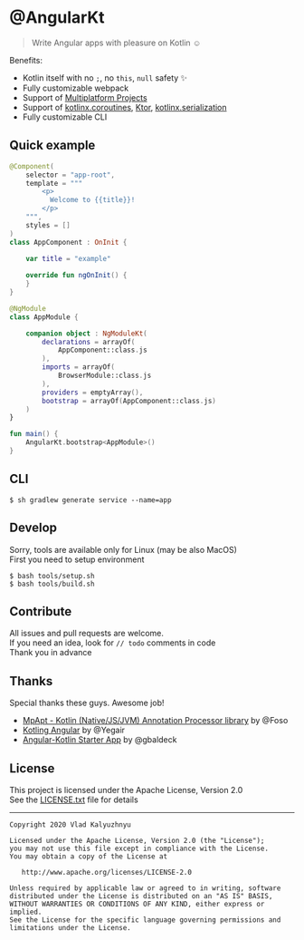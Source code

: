 # @AngularKt
> Write Angular apps with pleasure on Kotlin :relaxed:

Benefits:
* Kotlin itself with no `;`, no `this`, `null` safety :sparkles:
* Fully customizable webpack
* Support of [Multiplatform Projects](https://kotlinlang.org/docs/reference/multiplatform.html)
* Support of [kotlinx.coroutines][2], [Ktor][3], [kotlinx.serialization][4]
* Fully customizable CLI

[1]: https://kotlinlang.org/docs/reference/multiplatform.html
[2]: https://github.com/Kotlin/kotlinx.coroutines
[3]: https://ktor.io/clients/http-client/multiplatform.html
[4]: https://github.com/Kotlin/kotlinx.serialization

## Quick example
```kotlin
@Component(
    selector = "app-root",
    template = """
        <p>
          Welcome to {{title}}!
        </p>
    """,
    styles = []
)
class AppComponent : OnInit {

    var title = "example"
  
    override fun ngOnInit() {
    }
}

@NgModule
class AppModule {

    companion object : NgModuleKt(
        declarations = arrayOf(
            AppComponent::class.js
        ),
        imports = arrayOf(
            BrowserModule::class.js
        ),
        providers = emptyArray(),
        bootstrap = arrayOf(AppComponent::class.js)
    )
}

fun main() {
    AngularKt.bootstrap<AppModule>()
}
```

## CLI
```shell script
$ sh gradlew generate service --name=app
```

## Develop
Sorry, tools are available only for Linux (may be also MacOS)  
First you need to setup environment
```shell script
$ bash tools/setup.sh
$ bash tools/build.sh
```

## Contribute
All issues and pull requests are welcome.  
If you need an idea, look for `// todo` comments in code  
Thank you in advance

## Thanks
Special thanks these guys. Awesome job!
* [MpApt - Kotlin (Native/JS/JVM) Annotation Processor library](https://github.com/Foso/MpApt) by @Foso
* [Kotling Angular](https://github.com/Yegair/kotlin-angular) by @Yegair
* [Angular-Kotlin Starter App](https://github.com/gbaldeck/angular-kotlin-starter) by @gbaldeck

## License
This project is licensed under the Apache License, Version 2.0  
See the [LICENSE.txt](https://github.com/Foso/MpApt/blob/master/LICENSE) file for details

-------
    Copyright 2020 Vlad Kalyuzhnyu

    Licensed under the Apache License, Version 2.0 (the "License");
    you may not use this file except in compliance with the License.
    You may obtain a copy of the License at

       http://www.apache.org/licenses/LICENSE-2.0

    Unless required by applicable law or agreed to in writing, software
    distributed under the License is distributed on an "AS IS" BASIS,
    WITHOUT WARRANTIES OR CONDITIONS OF ANY KIND, either express or implied.
    See the License for the specific language governing permissions and
    limitations under the License.
